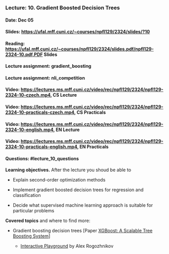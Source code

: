 ### Lecture: 10. Gradient Boosted Decision Trees
#### Date: Dec 05
#### Slides: https://ufal.mff.cuni.cz/~courses/npfl129/2324/slides/?10
#### Reading: https://ufal.mff.cuni.cz/~courses/npfl129/2324/slides.pdf/npfl129-2324-10.pdf,PDF Slides
#### Lecture assignment: gradient_boosting
#### Lecture assignment: nli_competition
#### Video: https://lectures.ms.mff.cuni.cz/video/rec/npfl129/2324/npfl129-2324-10-czech.mp4, CS Lecture
#### Video: https://lectures.ms.mff.cuni.cz/video/rec/npfl129/2324/npfl129-2324-10-practicals-czech.mp4, CS Practicals
#### Video: https://lectures.ms.mff.cuni.cz/video/rec/npfl129/2324/npfl129-2324-10-english.mp4, EN Lecture
#### Video: https://lectures.ms.mff.cuni.cz/video/rec/npfl129/2324/npfl129-2324-10-practicals-english.mp4, EN Practicals
#### Questions: #lecture_10_questions

**Learning objectives.** After the lecture you shoud be able to

- Explain second-order optimization methods

- Implement gradient boosted decision trees for regression and classification

- Decide what supervised machine learning approach is suitable for particular
  problems

**Covered topics** and where to find more:

- Gradient boosting decision trees [Paper [XGBoost: A Scalable Tree Boosting System](https://arxiv.org/abs/1603.02754)]

  - [Interactive Playground](http://arogozhnikov.github.io/2016/07/05/gradient_boosting_playground.html) by Alex Rogozhnikov
